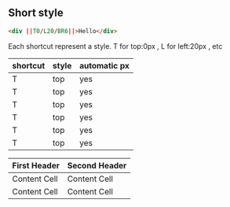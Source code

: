 ## Short style


```HTML
<div ||T0/L20/BR6||>Hello</div>
```

Each shortcut represent a style. T for top:0px , L for left:20px , etc


|shortcut       | style                   | automatic px |
|---------------|-------------------------|--------------|
|T  | top | yes|
|T  | top | yes|
|T  | top | yes|
|T  | top | yes|
|T  | top | yes|
|T  | top | yes|





| First Header  | Second Header |
| ------------- | ------------- |
| Content Cell  | Content Cell  |
| Content Cell  | Content Cell  |
